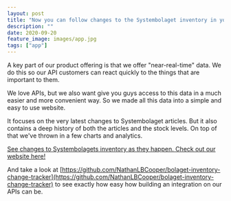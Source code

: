 ```yaml
---
layout: post
title: "Now you can follow changes to the Systembolaget inventory in your browser and on your phone"
description: ""
date: 2020-09-20
feature_image: images/app.jpg 
tags: ["app"]
---
```


A key part of our product offering is that we offer "near-real-time" data. We do this so our API customers can react quickly to the things that are important to them.

We love APIs, but we also want give you guys access to this data in a much easier and more convenient way. So we made all this data into a simple and easy to use website.

It focuses on the very latest changes to Systembolaget articles. But it also contains a deep history of both the articles and the stock levels. On top of that we've thrown in a few charts and analytics.

<a href="https://bolaget.netlify.app/" target="_blank">See changes to Systembolagets inventory as they happen. Check out our website here!</a>

<!--more-->

And take a look at [https://github.com/NathanLBCooper/bolaget-inventory-change-tracker](https://github.com/NathanLBCooper/bolaget-inventory-change-tracker) to see exactly how easy how building an integration on our APIs can be.